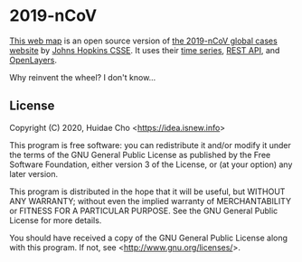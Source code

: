 # 2019-nCoV

[This web map](https://app.isnew.info/2019-ncov) is an open source version of [the 2019-nCoV global cases website](https://gisanddata.maps.arcgis.com/apps/opsdashboard/index.html#/bda7594740fd40299423467b48e9ecf6) by [Johns Hopkins CSSE](https://systems.jhu.edu). It uses their [time series](https://docs.google.com/spreadsheets/d/1UF2pSkFTURko2OvfHWWlFpDFAr1UxCBA4JLwlSP6KFo/export?format=ods&id=1UF2pSkFTURko2OvfHWWlFpDFAr1UxCBA4JLwlSP6KFo), [REST API](https://services1.arcgis.com/0MSEUqKaxRlEPj5g/ArcGIS/rest/services/ncov_cases/FeatureServer/1/query?where=1%3D1&outFields=*&f=json), and [OpenLayers](https://openlayers.org).

Why reinvent the wheel? I don't know...

## License

Copyright (C) 2020, Huidae Cho <<https://idea.isnew.info>>

This program is free software: you can redistribute it and/or modify it
under the terms of the GNU General Public License as published by the Free
Software Foundation, either version 3 of the License, or (at your option)
any later version.

This program is distributed in the hope that it will be useful, but WITHOUT
ANY WARRANTY; without even the implied warranty of MERCHANTABILITY or
FITNESS FOR A PARTICULAR PURPOSE. See the GNU General Public License for
more details.

You should have received a copy of the GNU General Public License along with
this program. If not, see <<http://www.gnu.org/licenses/>>.
